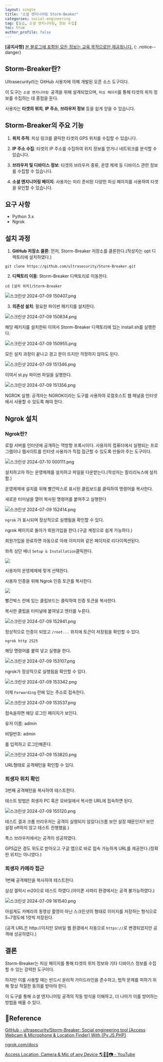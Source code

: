 ```yaml
---
layout: single
title: "소셜 엔지니어링 Storm-Beaker"
categories: social-engineering
tag: [실습, 소셜 엔지니어링, 정보 수집]
toc: true
author_profile: false
---
```

**[공지사항]** [본 블로그에 포함된 모든 정보는 교육 목적으로만 제공됩니다.](https://weoooo.github.io/notice/notice/)
{: .notice--danger}

## Storm-Breaker란?

Ultrasecurity라는 GitHub 사용자에 의해 개발된 오픈 소스 도구이다. 

이 도구는 `소셜 엔지니어링 `공격을 위해 설계되었으며, `피싱 페이지`를 통해 타겟의 위치 정보를 수집하는 데 중점을 둔다. 

사용자는 **타겟의 위치**, **IP 주소**, **브라우저 정보** 등을 쉽게 얻을 수 있습니다. 

## Storm-Breaker의 주요 기능

1. **위치 추적**: 피싱 링크를 클릭한 타겟의 GPS 위치를 수집할 수 있습니다.

2. **IP 주소 수집**: 타겟의 IP 주소를 수집하여 위치 정보를 얻거나 네트워크를 분석할 수 있습니다.

3. **브라우저 및 디바이스 정보**: 타겟의 브라우저 종류, 운영 체제 등 디바이스 관련 정보를 수집할 수 있습니다.

4. **소셜 엔지니어링 페이지**: 사용자는 미리 준비된 다양한 피싱 페이지를 사용하여 타겟을 유인할 수 있습니다.

## 요구 사항

- Python 3.x
- Ngrok

## 설치 과정

1. **GitHub 저장소 클론**: 먼저, Storm-Breaker 저장소를 클론한다.(작성자는 opt 디렉토리에 설치하였다.)

```shell
git clone https://github.com/ultrasecurity/Storm-Breaker.git
```

2. **디렉토리 이동**: Storm-Breaker 디렉토리로 이동한다.

```shell
cd [설치 위치]/Storm-Breaker
```

![스크린샷 2024-07-09 150407.png](../images/2024-07-09-Storm-Breaker/6d103483859402000c63ee54cc798403c6a180a3.png)

3. **의존성 설치**: 필요한 파이썬 패키지를 설치한다.

![스크린샷 2024-07-09 150834.png](../images/2024-07-09-Storm-Breaker/8ac7bc6a32f3aceeecef1807e53fa56d41ccd312.png)

해당 패키지를 설치한뒤 이여서 Storm-Breaker 디렉토리에 있는 install.sh를 실행한다.

![스크린샷 2024-07-09 150955.png](../images/2024-07-09-Storm-Breaker/2c66c2a50e2f2e36dc5655b8d5fefe79bc2d45f8.png)

모든 설치 과정이 끝나고 경고 문이 뜨지만 걱정하지 않아도 된다.

![스크린샷 2024-07-09 151346.png](../images/2024-07-09-Storm-Breaker/728f9115276b4f8657ef899d7feefb17f3ce3aa6.png)

이여서 st.py 파이썬 파일을 실행한다.

![스크린샷 2024-07-09 151356.png](../images/2024-07-09-Storm-Breaker/422f026de9742abf197f7b5f99fc5048f7fd6152.png)

NGROK 실행: 공격자는 NGROK이라는 도구를 사용하여 로컬호스트 웹 패널을 인터넷에서 사용할 수 있도록 해야 한다.

## Ngrok 설치

### Ngrok란?

로컬 서버를 인터넷에 공개하는 역방향 프록시이다. 사용자의 컴퓨터에서 실행되는 프로그램이나 웹사이트를 인터넷 사용자가 직접 접근할 수 있도록 만들어 주는 도구이다.

![스크린샷 2024-07-10 000111.png](../images/2024-07-09-Storm-Breaker/80f5ed3a56b1dda75a0b962b9f6607556857ae2e.png)

설치하고자 하는 운영체제를 설치하고 파일을 다운받는다.(작성자는 칼리리눅스에 설치함.)

운영체제에 설치를 위해 빨간박스로 표시된 클립보드를 클릭하여 명령어를 복사한다.

새로운 터미널을 열어 복사된 명령어를 붙여주고 실행한다

![스크린샷 2024-07-09 152414.png](../images/2024-07-09-Storm-Breaker/98108f3b32d4c80e49ecff4cfe4f5611c25db461.png)

`ngrok` 가 표시되며 정상적으로 실행됨을 확인할 수 있다.

ngrok 페이지로 돌아가 회원가입을 한다.(구글 계정으로 쉽게 가능하다.)



회원가입을 완료하면 자동으로 아래 이미지와 같은 페이지로 리다이렉션된다.

좌측 상단 배너 `Setup & Installation`클릭한다.

![](../images/2024-07-09-Storm-Breaker/2024-07-10-00-08-29-image.png)

사용자의 운영체제에 맞게 선택한다.

사용자 인증을 위해 Ngrok 인증 토큰를 복사한다.

![](../images/2024-07-09-Storm-Breaker/2024-07-10-00-10-46-image.png)

빨간박스 란에 있는 클립보드는 클릭하여 인증 토큰을 복사한다.

복사한 클립을 터미널에 붙여넣고 엔터를 누른다.

![스크린샷 2024-07-09 152941.png](../images/2024-07-09-Storm-Breaker/b32ff9cc384cfb3d080e11dda9aee8c329436159.png)

정상적으로 인증이 되었고 `/root...` 위치에 토큰이 저장됨을 확인할 수 있다.

```shell
ngrok http 2525
```

해당 명령어를 붙여 넣고 실행을 한다.

![스크린샷 2024-07-09 153107.png](../images/2024-07-09-Storm-Breaker/fed45867d29ca9ee4b86164daea8f5e709da8849.png)

ngrok가 정상적으로 실행됨음 확인할 수 있다.

![스크린샷 2024-07-09 153342.png](../images/2024-07-09-Storm-Breaker/01ff44bcfe82e16a3b2498235f71872276048637.png)

이제 `Forwarding` 란에 있는 주소로 접속한다.

![스크린샷 2024-07-09 153537.png](../images/2024-07-09-Storm-Breaker/a67c6c4ed39cd4c0406be59b7541b0b62587f76d.png)

접속을하면 해당 로그인 페이지가 보인다.

유저 이름: admin

비밀번호: admin

를 입력하고 로그인해준다.

![스크린샷 2024-07-09 153820.png](../images/2024-07-09-Storm-Breaker/05b0997cb9dd43b03e756895f51a73c5f0161b55.png)

URL형태로 공격패턴을 확인할 수 있다.

### 희생자 위치 확인

3번째 공격패턴을 복사하여 테스트한다.

테스트 방법은 희생자 PC 혹은 모바일에서 복사한 URL에 접속하면 된다.

![스크린샷 2024-07-09 155120.png](../images/2024-07-09-Storm-Breaker/fa2b3647b5bb2ccb9953462ec1c5cbc884f79bc7.png)

테스트 결과 크롭 브라우저는 공격이 실행되지 않았다(크롬 보안 설정 때문인지? 보안 설정 off하지 않고 테스트 진행했음.)

폭스 브라우저에서는 공격이 성공하였다.



GPS값은 경도 위도로 받아오고 구글 맵으로 바로 접속 가능하게 URL를 제공한다.(정확한 위치는 아니였다.)

### 희생자 카메라 접근

1번쨰 공격패턴을 복사하여 테스트한다.

삼성 겔럭시 m20으로 테스트 하였다.(아이폰 사파리 환경에서는 공격 불가능하였다.)

![스크린샷 2024-07-09 161540.png](../images/2024-07-09-Storm-Breaker/ab236379b0f7baa7dd28b4d7b2dab52c9b1b59fa.png)

아쉽게도 카메라의 동영상 촬영이 아닌 스크린샷의 형태로 이미지를 저장하는 형식으로 5~7정도에 1컷씩 저장된다.



(공격 URL은 http://이지만 모바일 웹 환경에서 자동으로 `https://`로 변경되었지만 공격에 성공하였다.)

## 결론

Storm-Breaker는 피싱 페이지를 통해 타겟의 위치 정보와 기타 디바이스 정보를 수집할 수 있는 강력한 도구이다. 

하지만 이를 사용할 때는 반드시 윤리적 가이드라인을 준수하고, 법적 문제를 피하기 위해 항상 적절한 동의를 받아야 한다. 

이 도구를 통해 소셜 엔지니어링 공격의 작동 방식을 이해하고, 더 나아가 이를 방어하는 방법을 배울 수 있다.

## 📖Reference

[GitHub - ultrasecurity/Storm-Breaker: Social engineering tool [Access Webcam &amp; Microphone &amp; Location Finder] With {Py,JS,PHP}](https://github.com/ultrasecurity/Storm-Breaker)

[ngrok.com/docs](https://ngrok.com/docs)

[Access Location, Camera &amp; Mic of any Device 🌎🎤📍📷 - YouTube](https://www.youtube.com/watch?v=h_f9lB4i-LA)
